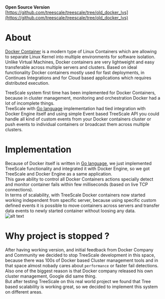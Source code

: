 **Open Source Version** [https://github.com/treescale/treescale/tree/old_docker_lvs](https://github.com/treescale/treescale/tree/old_docker_lvs)

# About 
[Docker Container](https://www.docker.com) is a modern type of Linux Containers which are allowing to separate Linux Kernel into multiple environments for software isolation. Unlike Virtual Machines, Docker containers 
are very lightweight and easy transferable across multiple servers and clusters. Based on ideal functionality Docker containers mostly used for fast deployments, in Continues Integrations and for Cloud based applications which requires distributed execution.

TreeScale system first time has been implemented for Docker Containers, because in cluster management, monitoring and orchestration Docker had a lot of incomplete things. <br />
TreeScale with [Go language](http://golang.org) implementation had tied integration with Docker Engine itself and using simple Event based TreeScale API you could handle all kind of custom events from your Docker containers
cluster or push events to individual containers or broadcast them across multiple clusters.

# Implementation
Because of Docker itself is written in [Go language](http://golang.org), we just implemented TreeScale functionality and integrated it with Docker Engine, so we got TreeScale and Docker Engine as a same application. <br />
This gave ability to control all Docker Containers actions specially detect and monitor container fails within few milliseconds (based on live TCP connections). <br />
In terms of scalability, with TreeScale Docker containers now started working independent from specific server, because using specific custom defined events it is possible to move containers across servers and transfer data events to newly started container without loosing any data.<br/>
![alt text](https://raw.githubusercontent.com/treescale/treescale/master/docs/img/tree-docker-diagram.png "TreeScale and Docker Engine")

# Why project is stopped ?
After having working version, and initial feedback from Docker Company and Community we decided to stop TreeScale development in this space, because there was 100s of Docker based Cluster management tools and in that space almost nobady cares about `performance` or faster fail detections. 
Also one of the biggest reason is that Docker company released his own cluster management, Google did same thing. <br />
But after testing TreeScale on this real world project we found that Tree based scalability is working great, so we decided to implement this system on different areas.